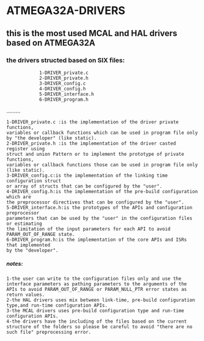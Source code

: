   # ATMEGA32A-DRIVERS
  ## this is the most used MCAL and HAL drivers based on ATMEGA32A
  ### the drivers structed based on SIX files:
                1-DRIVER_private.c
                2-DRIVER_private.h
                3-DRIVER_config.c
                4-DRIVER_config.h
                5-DRIVER_interface.h
                6-DRIVER_program.h
.........

    1-DRIVER_private.c :is the implementation of the driver private functions,
    variables or callback functions which can be used in program file only by "the developer" (like static).
    2-DRIVER_private.h :is the implementation of the driver casted register using
    struct and union Pattern or to implement the prototype of private functions, 
    variables or callback functions those can be used in program file only (like static).
    3-DRIVER_config.c:is the implementation of the linking time configuration struct
    or array of structs that can be configured by the "user".
    4-DRIVER_config.h:is the implementation of the pre-build configuration which are
    the preprocessor directives that can be configured by the "user".
    5-DRIVER_interface.h:is the prototypes of the APIs and configuration preprocessor
    parameters that can be used by the "user" in the configuration files or estimating
    the limitation of the input parameters for each API to avoid PARAM_OUT_OF_RANGE state.
    6-DRIVER_program.h:is the implementation of the core APIs and ISRs that implemented
    by the "developer".


##### notes:
 
    1-the user can write to the configuration files only and use the interface parameters as pathing parameters to the arguments of the APIs to avoid PARAM_OUT_OF_RANGE or PARAM_NULL_PTR error states as return values.    
    2-the HAL drivers uses mix between link-time, pre-build configuration type,and run-time configuration APIs.   
    3-the MCAL drivers uses pre-build configuration type and run-time configuration APIs.   
    4-the drivers have the including of the files based on the current structure of the folders so please be careful to avoid "there are no such file" preprocessing error.
                         
